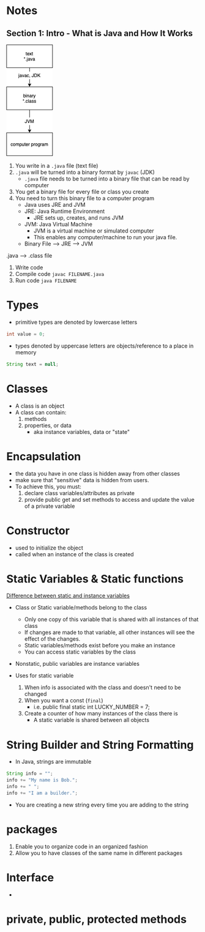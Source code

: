 # Notes
## Section 1: Intro - What is Java and How It Works

<img src="./img/java_compilation_diagram.png">

1. You write in a `.java` file (text file)
2. `.java` will be turned into a binary format by `javac` (JDK)
    * `.java` file needs to be turned into a binary file that can be read by computer
3. You get a binary file for every file or class you create
4. You need to turn this binary file to a computer program
    * Java uses JRE and JVM
    * JRE: Java Runtime Environment
        * JRE sets up, creates, and runs JVM
    * JVM: Java Virtual Machine
        * JVM is a virtual machine or simulated computer
        * This enables any computer/machine to run your java file.
    * Binary File --> JRE --> JVM

.java --> .class file
1. Write code
2. Compile code `javac FILENAME.java`
3. Run code `java FILENAME`

# Types
* primitive types are denoted by lowercase letters
```Java
int value = 0;
```
* types denoted by uppercase letters are objects/reference to a place in memory
```Java
String text = null;
```

# Classes
* A class is an object
* A class can contain:
    1. methods
    2. properties, or data
        - aka instance variables, data or "state"

# Encapsulation
* the data you have in one class is hidden away from other classes
* make sure that "sensitive" data is hidden from users.
* To achieve this, you must:
    1. declare class variables/attributes as private
    2. provide public get and set methods to access and update the value of a private variable

# Constructor
* used to initialize the object
* called when an instance of the class is created

# Static Variables & Static functions
[Difference between static and instance variables](https://softwareengineering.stackexchange.com/a/293480)
* Class or Static variable/methods belong to the class
    - Only one copy of this variable that is shared with all instances of that class
    - If changes are made to that variable, all other instances will see the effect of the changes.
    - Static variables/methods exist before you make an instance
    - You can access static variables by the class

* Nonstatic, public variables are instance variables
* Uses for static variable
    1. When info is associated with the class and doesn't need to be changed
    1. When you want a const (`final`)
        - i.e. public final static int LUCKY_NUMBER = 7;
    1. Create a counter of how many instances of the class there is
        - A static variable is shared between all objects

# String Builder and String Formatting
* In Java, strings are immutable
```Java
String info = "";
info += "My name is Bob.";
info += " ";
info += "I am a builder.";
```
* You are creating a new string every time you are adding to the string

# packages
1. Enable you to organize code in an organized fashion
2. Allow you to have classes of the same name in different packages

# Interface
* 

# private, public, protected methods